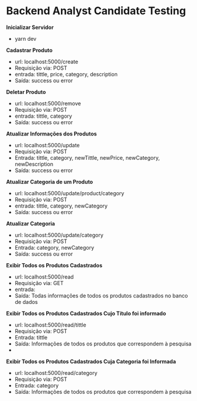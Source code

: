 <h1>Backend Analyst Candidate Testing</h1>

<strong>Inicializar Servidor</strong>

- yarn dev

<strong>Cadastrar Produto</strong>

- url: localhost:5000/create
- Requisição via: POST
- entrada: tittle, price, category, description
- Saída: success ou error

<strong>Deletar Produto</strong>

- url: localhost:5000/remove
- Requisição via: POST
- entrada: tittle, category
- Saída: success ou error

<strong>Atualizar Informações dos Produtos</strong>

- url: localhost:5000/update
- Requisição via: POST
- Entrada: tittle, category, newTittle, newPrice, newCategory, newDescription
- Saída: success ou error

<strong>Atualizar Categoria de um Produto</strong>

- url: localhost:5000/update/product/category
- Requisição via: POST
- entrada: tittle, category, newCategory
- Saída: success ou error

<strong>Atualizar Categoria</strong>

- url: localhost:5000/update/category
- Requisição via: POST
- Entrada: category, newCategory
- Saída: success ou error

<strong>Exibir Todos os Produtos Cadastrados</strong>

- url: localhost:5000/read
- Requisição via: GET
- entrada:
- Saída: Todas informações de todos os produtos cadastrados no banco de dados

<strong>Exibir Todos os Produtos Cadastrados Cujo Título foi informado</strong>

- url: localhost:5000/read/tittle
- Requisição via: POST
- Entrada: tittle
- Saída: Informações de todos os produtos que correspondem à pesquisa
- 
<strong>Exibir Todos os Produtos Cadastrados Cuja Categoria foi Informada</strong>

- url: localhost:5000/read/category
- Requisição via: POST
- Entrada: category
- Saída: Informações de todos os produtos que correspondem à pesquisa
